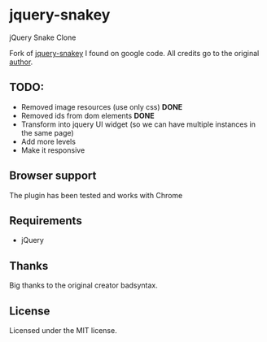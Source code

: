 # jquery-snakey
jQuery Snake Clone

Fork of [jquery-snakey](https://code.google.com/p/jquery-snakey/) I found on google code. All credits go to the original [author](https://code.google.com/p/jquery-snakey/people/detail?u=114706303546858653968).

## TODO:
* Removed image resources (use only css) **DONE**
* Removed ids from dom elements **DONE**
* Transform into jquery UI widget (so we can have multiple instances in the same page)
* Add more levels
* Make it responsive

## Browser support

The plugin has been tested and works with Chrome

## Requirements

* jQuery

## Thanks

Big thanks to the original creator badsyntax.

## License

Licensed under the MIT license.
